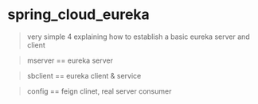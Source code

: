 # spring_cloud_eureka

> very simple 4 explaining how to establish a basic eureka server and client

> mserver == eureka server

> sbclient == eureka client & service

> config == feign clinet, real server consumer
